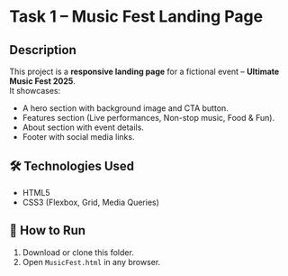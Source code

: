 # Task 1 – Music Fest Landing Page

##  Description
This project is a **responsive landing page** for a fictional event – **Ultimate Music Fest 2025**.  
It showcases:
- A hero section with background image and CTA button.  
- Features section (Live performances, Non-stop music, Food & Fun).  
- About section with event details.  
- Footer with social media links.  

## 🛠️ Technologies Used
- HTML5  
- CSS3 (Flexbox, Grid, Media Queries)  

## 🚀 How to Run
1. Download or clone this folder.  
2. Open `MusicFest.html` in any browser.
